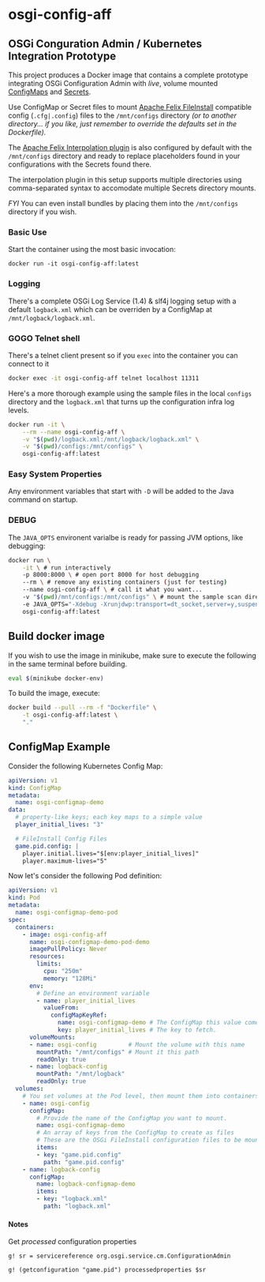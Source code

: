 # osgi-config-aff

## OSGi Conguration Admin / Kubernetes Integration Prototype

This project produces a Docker image that contains a complete prototype integrating OSGi Configuration Admin with *live*, volume mounted [ConfigMaps](https://kubernetes.io/docs/concepts/configuration/configmap/) and [Secrets](https://kubernetes.io/docs/concepts/configuration/secret/).

Use ConfigMap or Secret files to mount [Apache Felix FileInstall](https://felix.apache.org/documentation/subprojects/apache-felix-file-install.html) compatible config (`.cfg|.config`) files to the `/mnt/configs` directory *(or to another directory... if you like, just remember to override the defaults set in the Dockerfile).*

The [Apache Felix Interpolation plugin](https://github.com/apache/felix-dev/blob/master/configadmin-plugins/interpolation/README.md) is also configured by default with the `/mnt/configs` directory and ready to replace placeholders found in your configurations with the Secrets found there.

The interpolation plugin in this setup supports multiple directories using comma-separated syntax to accomodate multiple Secrets directory mounts.

*FYI* You can even install bundles by placing them into the `/mnt/configs` directory if you wish.

### Basic Use

Start the container using the most basic invocation:

```
docker run -it osgi-config-aff:latest
```

### Logging

There's a complete OSGi Log Service (1.4) & slf4j logging setup with a default `logback.xml` which can be overriden by a ConfigMap at `/mnt/logback/logback.xml`.

### GOGO Telnet shell

There's a telnet client present so if you `exec` into the container you can connect to it

```bash
docker exec -it osgi-config-aff telnet localhost 11311
```

Here's a more thorough example using the sample files in the local `configs` directory and the `logback.xml` that turns up the configuration infra log levels.

```bash
docker run -it \
	--rm --name osgi-config-aff \
	-v "$(pwd)/logback.xml:/mnt/logback/logback.xml" \
	-v "$(pwd)/configs:/mnt/configs" \
	osgi-config-aff:latest
```

### Easy System Properties

Any environment variables that start with `-D` will be added to the Java command on startup.

### DEBUG

The `JAVA_OPTS` environent varialbe is ready for passing JVM options, like debugging:

```bash
docker run \
	-it \ # run interactively
	-p 8000:8000 \ # open port 8000 for host debugging
	--rm \ # remove any existing containers (just for testing)
	--name osgi-config-aff \ # call it what you want...
	-v "$(pwd)/mnt/configs:/mnt/configs" \ # mount the sample scan directory
	-e JAVA_OPTS="-Xdebug -Xrunjdwp:transport=dt_socket,server=y,suspend=y,address=*:8000" \ # debug
	osgi-config-aff:latest
```

## Build docker image

If you wish to use the image in minikube, make sure to execute the following in the same terminal before building.

```bash
eval $(minikube docker-env)
```

To build the image, execute:

```bash
docker build --pull --rm -f "Dockerfile" \
	-t osgi-config-aff:latest \
	"."
```

## ConfigMap Example

Consider the following Kubernetes Config Map:
```yaml
apiVersion: v1
kind: ConfigMap
metadata:
  name: osgi-configmap-demo
data:
  # property-like keys; each key maps to a simple value
  player_initial_lives: "3"

  # FileInstall Config Files
  game.pid.config: |
    player.initial.lives="$[env:player_initial_lives]"
    player.maximum-lives="5"
```

Now let's consider the following Pod definition:
```yaml
apiVersion: v1
kind: Pod
metadata:
  name: osgi-configmap-demo-pod
spec:
  containers:
    - image: osgi-config-aff
      name: osgi-configmap-demo-pod-demo
      imagePullPolicy: Never
      resources:
        limits:
          cpu: "250m"
          memory: "128Mi"
      env:
        # Define an environment variable
        - name: player_initial_lives
          valueFrom:
            configMapKeyRef:
              name: osgi-configmap-demo # The ConfigMap this value comes from.
              key: player_initial_lives # The key to fetch.
      volumeMounts:
      - name: osgi-config         # Mount the volume with this name
        mountPath: "/mnt/configs" # Mount it this path
        readOnly: true
      - name: logback-config
        mountPath: "/mnt/logback"
        readOnly: true
  volumes:
    # You set volumes at the Pod level, then mount them into containers inside that Pod
    - name: osgi-config
      configMap:
        # Provide the name of the ConfigMap you want to mount.
        name: osgi-configmap-demo
        # An array of keys from the ConfigMap to create as files
        # These are the OSGi FileInstall configuration files to be mounted
        items:
        - key: "game.pid.config"
          path: "game.pid.config"
    - name: logback-config
      configMap:
        name: logback-configmap-demo
        items:
        - key: "logback.xml"
          path: "logback.xml"
```

#### Notes

Get *processed* configuration properties
```
g! sr = servicereference org.osgi.service.cm.ConfigurationAdmin

g! (getconfiguration "game.pid") processedproperties $sr
```